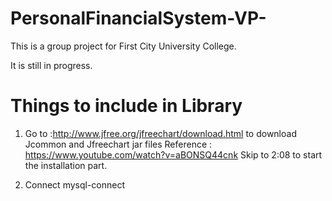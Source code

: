 # PersonalFinancialSystem-VP-
This is a group project for First City University College.

It is still in progress.

# Things to include in Library
1. Go to :http://www.jfree.org/jfreechart/download.html to download Jcommon and Jfreechart jar files
Reference : https://www.youtube.com/watch?v=aBONSQ44cnk Skip to 2:08 to start the installation part.

2. Connect mysql-connect
